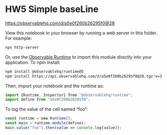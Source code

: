 # HW5 Simple baseLine

https://observablehq.com/d/a5e0f260b26295f0@28

View this notebook in your browser by running a web server in this folder. For
example:

~~~sh
npx http-server
~~~

Or, use the [Observable Runtime](https://github.com/observablehq/runtime) to
import this module directly into your application. To npm install:

~~~sh
npm install @observablehq/runtime@5
npm install https://api.observablehq.com/d/a5e0f260b26295f0@28.tgz?v=3
~~~

Then, import your notebook and the runtime as:

~~~js
import {Runtime, Inspector} from "@observablehq/runtime";
import define from "a5e0f260b26295f0";
~~~

To log the value of the cell named “foo”:

~~~js
const runtime = new Runtime();
const main = runtime.module(define);
main.value("foo").then(value => console.log(value));
~~~
